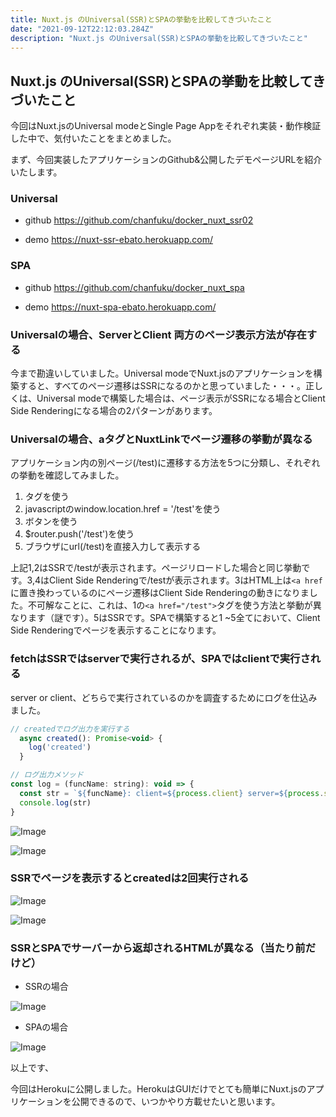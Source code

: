 ```yaml
---
title: Nuxt.js のUniversal(SSR)とSPAの挙動を比較してきづいたこと
date: "2021-09-12T22:12:03.284Z"
description: "Nuxt.js のUniversal(SSR)とSPAの挙動を比較してきづいたこと"
---
```


## Nuxt.js のUniversal(SSR)とSPAの挙動を比較してきづいたこと

今回はNuxt.jsのUniversal modeとSingle Page Appをそれぞれ実装・動作検証した中で、気付いたことをまとめました。

まず、今回実装したアプリケーションのGithub&公開したデモページURLを紹介いたします。

### Universal
* github
https://github.com/chanfuku/docker_nuxt_ssr02

* demo
https://nuxt-ssr-ebato.herokuapp.com/

### SPA
* github
https://github.com/chanfuku/docker_nuxt_spa

* demo
https://nuxt-spa-ebato.herokuapp.com/


### Universalの場合、ServerとClient 両方のページ表示方法が存在する

今まで勘違いしていました。Universal modeでNuxt.jsのアプリケーションを構築すると、すべてのページ遷移はSSRになるのかと思っていました・・・。正しくは、Universal modeで構築した場合は、ページ表示がSSRになる場合とClient Side Renderingになる場合の2パターンがあります。

### Universalの場合、aタグとNuxtLinkでページ遷移の挙動が異なる

アプリケーション内の別ページ(/test)に遷移する方法を5つに分類し、それぞれの挙動を確認してみました。

1. <a href="/test"></a>タグを使う
1. javascriptのwindow.location.href = '/test'を使う
1. <Nuxtlink to='/test'>ボタン</Nuxtlink>を使う
1. $router.push('/test')を使う
1. ブラウザにurl(/test)を直接入力して表示する

上記1,2はSSRで/testが表示されます。ページリロードした場合と同じ挙動です。3,4はClient Side Renderingで/testが表示されます。3はHTML上は`<a href`に置き換わっているのにページ遷移はClient Side Renderingの動きになりました。不可解なことに、これは、1の`<a href="/test">`タグを使う方法と挙動が異なります（謎です）。5はSSRです。SPAで構築すると1 ~5全てにおいて、Client Side Renderingでページを表示することになります。

### fetchはSSRではserverで実行されるが、SPAではclientで実行される

server or client、どちらで実行されているのかを調査するためにログを仕込みました。

```javascript
// createdでログ出力を実行する
  async created(): Promise<void> {
    log('created')
  }

// ログ出力メソッド
const log = (funcName: string): void => {
  const str = `${funcName}: client=${process.client} server=${process.server}`
  console.log(str)
}
```

![Image](./img1.png)

![Image](./img2.png)

### SSRでページを表示するとcreatedは2回実行される

![Image](./img3.png)

![Image](./img4.png)

### SSRとSPAでサーバーから返却されるHTMLが異なる（当たり前だけど）

* SSRの場合

![Image](./img5.png)

* SPAの場合

![Image](./img6.png)

以上です、

今回はHerokuに公開しました。HerokuはGUIだけでとても簡単にNuxt.jsのアプリケーションを公開できるので、いつかやり方載せたいと思います。
